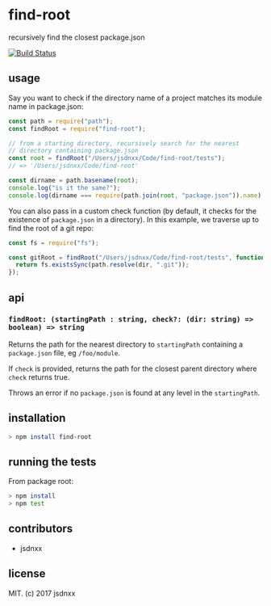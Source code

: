 # find-root

recursively find the closest package.json

[![Build Status](https://travis-ci.org/js-n/find-root.svg?branch=master)](https://travis-ci.org/js-n/find-root)

## usage

Say you want to check if the directory name of a project matches its
module name in package.json:

```js
const path = require("path");
const findRoot = require("find-root");

// from a starting directory, recursively search for the nearest
// directory containing package.json
const root = findRoot("/Users/jsdnxx/Code/find-root/tests");
// => '/Users/jsdnxx/Code/find-root'

const dirname = path.basename(root);
console.log("is it the same?");
console.log(dirname === require(path.join(root, "package.json")).name);
```

You can also pass in a custom check function (by default, it checks for the
existence of `package.json` in a directory). In this example, we traverse up
to find the root of a git repo:

```js
const fs = require("fs");

const gitRoot = findRoot("/Users/jsdnxx/Code/find-root/tests", function (dir) {
  return fs.existsSync(path.resolve(dir, ".git"));
});
```

## api

### `findRoot: (startingPath : string, check?: (dir: string) => boolean) => string`

Returns the path for the nearest directory to `startingPath` containing
a `package.json` file, eg `/foo/module`.

If `check` is provided, returns the path for the closest parent directory
where `check` returns true.

Throws an error if no `package.json` is found at any level in the
`startingPath`.

## installation

```sh
> npm install find-root
```

## running the tests

From package root:

```sh
> npm install
> npm test
```

## contributors

- jsdnxx

## license

MIT. (c) 2017 jsdnxx
